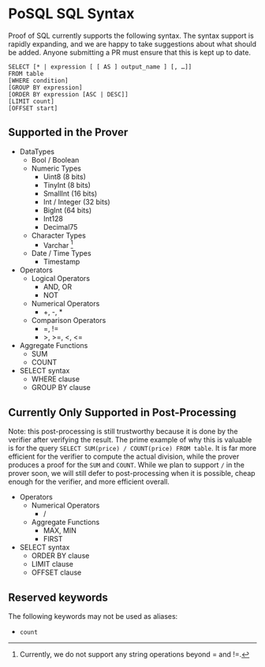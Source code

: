# PoSQL SQL Syntax

Proof of SQL currently supports the following syntax. The syntax support is rapidly expanding, and we are happy to take suggestions about what should be added. Anyone submitting a PR must ensure that this is kept up to date.

```
SELECT [* | expression [ [ AS ] output_name ] [, …]]
FROM table
[WHERE condition]
[GROUP BY expression]
[ORDER BY expression [ASC | DESC]]
[LIMIT count]
[OFFSET start]
```
## Supported in the Prover
* DataTypes
    - Bool / Boolean
    - Numeric Types
        * Uint8 (8 bits)
        * TinyInt (8 bits)
        * SmallInt (16 bits)
        * Int / Integer (32 bits)
        * BigInt (64 bits)
        * Int128
        * Decimal75
    - Character Types
        * Varchar [^1]
    - Date / Time Types
        * Timestamp
* Operators
    - Logical Operators
        * AND, OR
        * NOT
    - Numerical Operators
        * +, -, *
    - Comparison Operators
        * =, !=
        * \>, >=, <, <=
* Aggregate Functions
    - SUM
    - COUNT
* SELECT syntax
    - WHERE clause
    - GROUP BY clause
## Currently Only Supported in Post-Processing

Note: this post-processing is still trustworthy because it is done by the verifier after verifying the result. The prime example of why this is valuable is for the query `SELECT SUM(price) / COUNT(price) FROM table`.
It is far more efficient for the verifier to compute the actual division, while the prover produces a proof for the `SUM` and `COUNT`. While we plan to support `/` in the prover soon, we will still defer to post-processing when it is possible, cheap enough for the verifier, and more efficient overall.

* Operators
    - Numerical Operators
        * /
    - Aggregate Functions
        * MAX, MIN
        * FIRST
* SELECT syntax
    - ORDER BY clause
    - LIMIT clause
    - OFFSET clause

[^1]: Currently, we do not support any string operations beyond = and !=.

## Reserved keywords

The following keywords may not be used as aliases:
- `count`
